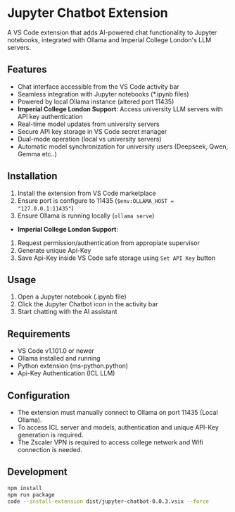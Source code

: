 # Jupyter Chatbot Extension

A VS Code extension that adds AI-powered chat functionality to Jupyter notebooks, integrated with Ollama and Imperial College London's LLM servers.

## Features

- Chat interface accessible from the VS Code activity bar
- Seamless integration with Jupyter notebooks (*.ipynb files)
- Powered by local Ollama instance (altered port 11435)
- **Imperial College London Support**: Access university LLM servers with API key authentication
- Real-time model updates from university servers
- Secure API key storage in VS Code secret manager
- Dual-mode operation (local vs university servers)
- Automatic model synchronization for university users (Deepseek, Qwen, Gemma etc..)
## Installation

1. Install the extension from VS Code marketplace
2. Ensure port is configure to 11435 (`$env:OLLAMA_HOST = "127.0.0.1:11435"`)
3. Ensure Ollama is running locally (`ollama serve`)
- **Imperial College London Support**: 
1. Request permission/authentication from appropiate supervisor
2. Generate unique Api-Key 
3. Save Api-Key inside VS Code safe storage using `Set API Key` button

## Usage

1. Open a Jupyter notebook (.ipynb file)
2. Click the Jupyter Chatbot icon in the activity bar
3. Start chatting with the AI assistant

## Requirements

- VS Code v1.101.0 or newer
- Ollama installed and running
- Python extension (ms-python.python)
- Api-Key Authentication (ICL LLM)

## Configuration

- The extension must manually connect to Ollama on port 11435 (Local Ollama). 
- To access ICL server and models, authentication and unique API-Key generation is required. 
- The Zscaler VPN is required to access college network and Wifi connection is needed.


## Development

```bash
npm install
npm run package
code --install-extension dist/jupyter-chatbot-0.0.3.vsix --force